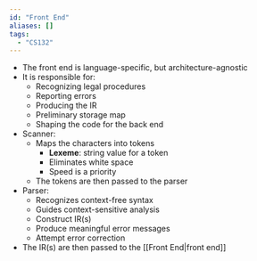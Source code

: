```yaml
---
id: "Front End"
aliases: []
tags:
  - "CS132"
---
```


- The front end is language-specific, but architecture-agnostic
- It is responsible for:
  - Recognizing legal procedures
  - Reporting errors
  - Producing the IR
  - Preliminary storage map
  - Shaping the code for the back end
- Scanner:
  - Maps the characters into tokens
    - **Lexeme**: string value for a token
    - Eliminates white space
    - Speed is a priority
  - The tokens are then passed to the parser
- Parser:
  - Recognizes context-free syntax
  - Guides context-sensitive analysis
  - Construct IR(s)
  - Produce meaningful error messages
  - Attempt error correction
- The IR(s) are then passed to the [[Front End|front end]]
